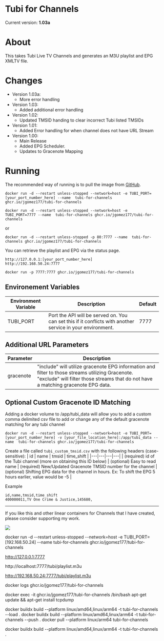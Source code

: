 # Tubi for Channels

Current version: **1.03a**

# About
This takes Tubi Live TV Channels and generates an M3U playlist and EPG XMLTV file.

# Changes
 - Version 1.03a: 
    - More error handling
 - Version 1.03: 
    - Added additional error handling
 - Version 1.02: 
    - Updated TMSID handing to clear incorrect Tubi listed TMSIDs
 - Version 1.01: 
    - Added Error handling for when channel does not have URL Stream
 - Version 1.00: 
    - Main Release
    - Added EPG Scheduler.
    - Updates to Gracenote Mapping


# Running
The recommended way of running is to pull the image from [GitHub](https://github.com/jgomez177/tubi-for-channels/pkgs/container/tubi-for-channels).

    docker run -d --restart unless-stopped --network=host -e TUBI_PORT=[your_port_number_here] --name  tubi-for-channels ghcr.io/jgomez177/tubi-for-channels

    docker run -d --restart unless-stopped --network=host -e TUBI_PORT=7777 --name  tubi-for-channels ghcr.io/jgomez177/tubi-for-channels

or

    docker run -d --restart unless-stopped -p 80:7777 --name  tubi-for-channels ghcr.io/jgomez177/tubi-for-channels

You can retrieve the playlist and EPG via the status page.

    http://127.0.0.1:[your_port_number_here]
    http://192.168.50.24:7777

    docker run -p 7777:7777 ghcr.io/jgomez177/tubi-for-channels

    

## Environement Variables
| Environment Variable | Description | Default |
|---|---|---|
| TUBI_PORT | Port the API will be served on. You can set this if it conflicts with another service in your environment. | 7777 |

## Additional URL Parameters
| Parameter | Description |
|---|---|
| gracenote | "include" will utilize gracenote EPG information and filter to those streams utilizing Gracenote. "exclude" will filter those streams that do not have a matching gracenote EPG data. |

## Optional Custom Gracenote ID Matching

Adding a docker volume to /app/tubi_data will allow you to add a custom comma delimited csv file to add or change any of the default gracenote matching for any tubi channel

    docker run -d --restart unless-stopped --network=host -e TUBI_PORT=[your_port_number_here] -v [your_file_location_here]:/app/tubi_data --name  tubi-for-channels ghcr.io/jgomez177/tubi-for-channels

Create a file called `tubi_custom_tmsid.csv` with the following headers (case-sensitive):
| id |  name | tmsid | time_shift | 
|---|---|---|---|
| (required) id of the Tubi channel (more on obtaining this ID below) | (optional) Easy to read name | (required) New/Updated Gracenote TMSID number for the channel | (optional) Shifting EPG data for the channel in hours. Ex: To shift the EPG 5 hours earlier, value would be -5 | 

Example

    id,name,tmsid,time_shift
    400000011,TV One Crime & Justice,145680,


***

If you like this and other linear containers for Channels that I have created, please consider supporting my work.

[![](https://pics.paypal.com/00/s/MDY0MzZhODAtNGI0MC00ZmU5LWI3ODYtZTY5YTcxOTNlMjRm/file.PNG)](https://www.paypal.com/donate/?hosted_button_id=BBUTPEU8DUZ6J)

docker run -d --restart unless-stopped --network=host -e TUBI_PORT=[192.168.50.24] --name  tubi-for-channels ghcr.io/jgomez177/tubi-for-channels

http://127.0.0.1:7777

http://localhost:7777/tubi/playlist.m3u

http://192.168.50.24:7777/tubi/playlist.m3u


docker logs ghcr.io/jgomez177/tubi-for-channels

docker exec -it ghcr.io/jgomez177/tubi-for-channels /bin/bash
apt-get update && apt-get install tcpdump

docker buildx build --platform linux/amd64,linux/arm64 -t tubi-for-channels --load .
docker buildx build --platform linux/amd64,linux/arm64 -t tubi-for-channels --push .
docker pull --platform linux/arm64 tubi-for-channels

docker buildx build --platform linux/amd64,linux/arm64 -t tubi-for-channels .



